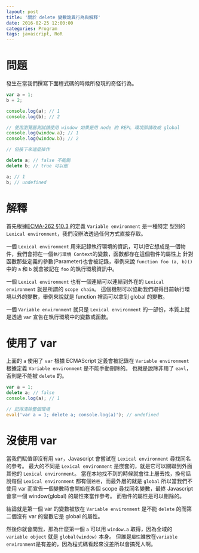 ```yaml
---
layout: post
title: '關於 delete 變數詭異行為與解釋'
date: 2016-02-25 12:00:00
categories: Program
tags: javascript, RoR
---
```


# 問題

發生在當我們撰寫下面程式碼的時候所發現的奇怪行為。

~~~js
var a = 1;
b = 2;

console.log(a); // 1
console.log(b); // 2

// 使用瀏覽器測試請使用 window 如果是用 node 的 REPL 環境那請改成 global
console.log(window.a); // 1
console.log(window.b); // 2

// 但接下來這麼操作

delete a; // false 不能刪
delete b; // true 可以刪

a; // 1
b; // undefined

~~~

# 解釋

首先根據[ECMA-262 §10.3,](http://ecma-international.org/ecma-262/5.1/#sec-10.3)的定義 `Variable environment` 是一種特定
型別的 `Lexical environment`，我們沒辦法透過任何方式直接存取。

一個 `Lexical environment` 用來記錄執行環境的資訊，可以把它想成是一個物件，我們會把在一個`執行環境 Context`的變數，函數都存在這個物件的屬性上
針對函數那些定義的參數(Parameter)也會被記錄，舉例來說 `function foo (a, b)()` 中的 `a` 和 `b` 就會被記在 `foo` 的執行環境資訊中。

一個 `Lexical environment` 也有一個連結可以連結到外在的 `Lexical environment` 就是所謂的 `scope chain`。
這個機制可以協助我們取得目前執行環境以外的變數，舉例來說就是 function 裡面可以拿到 global 的變數。

一個 `Variable environment` 就只是 `Lexical environment` 的一部份，本質上就是透過 `var` 宣告在執行環境中的變數或函數。

# 使用了 var

上面的 `a` 使用了 `var` 根據 ECMAScript 定義會被記錄在 `Variable environment` 根據定義 `Variable environment` 是不能手動刪除的。
也就是說除非用了 `eavl`，否則是不能被 `delete` 的。

~~~js
var a = 1;
delete a; // false
console.log(a); // 1

// 記得清除整個環境
eval('var a = 1; delete a; console.log(a)'); // undefined

~~~

# 沒使用 var

當我們賦值卻沒有用 `var`，Javascript 會嘗試在 `Lexical environment` 尋找同名的參考。
最大的不同是 `Lexical environment` 是嵌套的，就是它可以關聯到外面其他的 `Lexical environment`。
當在本地找不到的時候就會往上層去找，換句話說每個 `Lexical environment` 都有個`爸爸`，而最外層的就是 `global`
所以當我們不使用 var 而宣告一個變數時會開始在各個 scope 尋找同名變數，最終 Javascript 會拿一個 window(global) 的屬性來當作參考。
而物件的屬性是可以刪除的。

結論就是第一個 var 的變數被放在 `Variable environment` 是不能 `delete` 的而第二個沒有 var 的變數它是 global 的屬性。

然後你就會問我，那為什麼第一個 `a` 可以用 `window.a` 取得，因為全域的 `variable object` 就是 `global(window)` 本身。
但誰是`屬性`誰放在`variable environment`是有差的，因為程式碼看起來沒差所以會搞死人啊。
